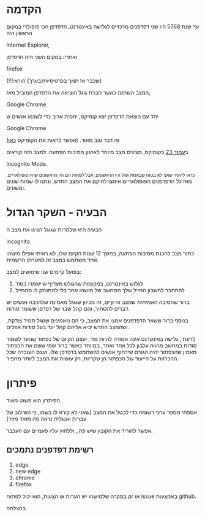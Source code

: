 
# הקדמה
עד שנת 5768 היו שני דפדפנים מרכזיים לגלישה באינטרנט, הדפדפן הכי פופולרי במקום הראשון היה

Internet Explorer,

ואחריו במקום השני היה הדפדפן

firefox

(!!!שכבר אז תמך בכרטיסיות{בערך} הוראי)

המצב השתנה כאשר חברת גוגל הוציאה את הדפדפן המוביל מאז,

Google Chrome.

יחד עם הוצאת הדפדפן יצא קומיקס, יחסית ארוך כדי לשכנע אנשים ש

Google Chrome

זה דבר טוב מאוד.
(אפשר לראות את הקומיקס [כאן](https://www.google.com/googlebooks/chrome/))

ב[עמוד 23](https://www.google.com/googlebooks/chrome/big_22.html) בקומיקס, מציגים מצב מיוחד לארגון מסיבות הפתעה.
למצב הזה קוראים

Incognito Mode.

<sub>כדאי להעיר שאני לא בטוח שבאמת גוגל היו הראשונים, אבל לפחות הם היו הראשונים שהיו פופולאריים.</sub>
מאז כל הדפדפנים הפופולאריים אימצו לחיקם את המצב החדש, ונתנו לו שמות שונים ומשונים.

# הבעיה - השקר הגדול

הבעיה היא שלמרות שגוגל הציגו את מצב ה

incognito

כתור מצב להכנת מסיבות הפתעה, במשך 12 שנות הקיום שלו, לא ראיתי אפילו מישהו אחד משתמש במצב זה למטרתו הרשמית.

בפועל קיימים שני שימושים למצב:

 1. לגלוש באינטרנט, במקומות שהגולש מעדיף שיישמרו בסוד
 2.  להתחבר לחשבון המייל שלך ממחשב של מישהו אחר בלי להתנתק לו מהמייל

ברור שהסיבה האמיתית שמצב זה קיים, זה מכיוון שגוגל מאמינה שלהרבה אנשים יש דברים להסתיר, והם קהל שבוי של דפדפן ששומר סודות.

בנוסף ברור ששאר הדפדפנים אמצו את המצב, כי הם מאמינים שגוגל תמיד צודקת, ושהמצב החדש יביא אליהם קהל יעד בעל סודות אפלים.

לדעתי, גלישה באינטרנט אינה אמורה להיות סוד, ועצם הקיום של כפתור שנועד לשמור סודות במחשב מהווה עלבון לכל  אחד ואחד, במיוחד כאשר ברור שמי ששם את הכפתור מאמין שהכפתור יהיה הגורם שידחוף אנשים להשתמש בדפדפן שלו.
ועצם העובדה שכל ההכרזות על הייעוד של הכפתור הן שקריות, רק עושות את המצב ליותר מחפיר.

# פיתרון

הפיתרון הוא פשוט מאוד.

אספתי מספר ערכי רשומה כדי לבטל את המצב (שאני לא קורא לו בשמו, כי השילוב של עברית ואנגלית נראה פה מאוד מוזר)

אפשר להוריד את הקובץ שיש פה,, וללחוץ עליו פעמיים עם העכבר.

## רשימת דפדפנים נתמכים
1. edge
2. new edge
3. chrome
4. firefox

במקרה שלמישהו יש הערות או הצעות, הוא יכול לפתוח pr או issue באמצעות github.

בהצלחה.
